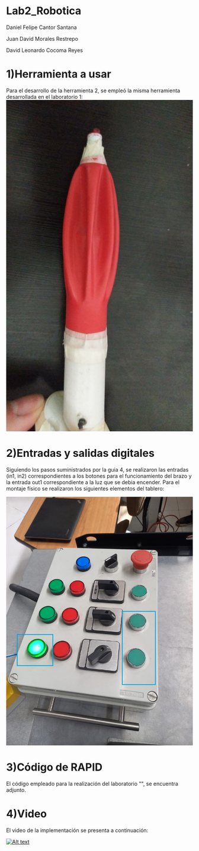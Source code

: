# Lab2_Robotica

Daniel Felipe Cantor Santana

Juan David Morales Restrepo

David Leonardo Cocoma Reyes 



# 1)Herramienta a usar
Para el desarrollo de la herramienta 2, se empleó la misma herramienta desarrollada en el laboratorio 1:
![Imagen 1](https://github.com/Robotica-2022-I/Lab2_Robotica/blob/main/Bomba.jpg)


# 2)Entradas y salidas digitales
Siguiendo los pasos suministrados por la guia 4, se realizaron las entradas (in1, in2) correspondientes a los botones para el funcionamiento del brazo y la entrada out1 correspondiente a la luz que se debia encender. Para el montaje físico se realizaron los siguientes elementos del tablero:

![Imagen 2](https://github.com/Robotica-2022-I/Lab2_Robotica/blob/main/Panel_de_control.jpg)

# 3)Código de RAPID
El código empleado para la realización del laboratorio "", se encuentra adjunto.

# 4)Video
El video de la implementación se presenta a continuación:

[![Alt text](https://i9.ytimg.com/vi/tu9oznpWT9c/mqdefault.jpg?sqp=CPDC66EG-oaymwEmCMACELQB8quKqQMa8AEB-AH-BIAC4AKKAgwIABABGEsgTShlMA8=&rs=AOn4CLBUaPlV3byoVYXUV_RCqUSnioaCdA)]([https://youtu.be/eaP0EiD75ls])

